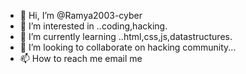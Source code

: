 - 👋 Hi, I’m @Ramya2003-cyber
- 👀 I’m interested in ..coding,hacking.
- 🌱 I’m currently learning ..html,css,js,datastructures.
- 💞️ I’m looking to collaborate on  hacking community...
- 📫 How to reach me email me

<!---
Ramya2003-cyber/Ramya2003-cyber is a ✨ special ✨ repository because its `README.md` (this file) appears on your GitHub profile.
You can click the Preview link to take a look at your changes.
--->
